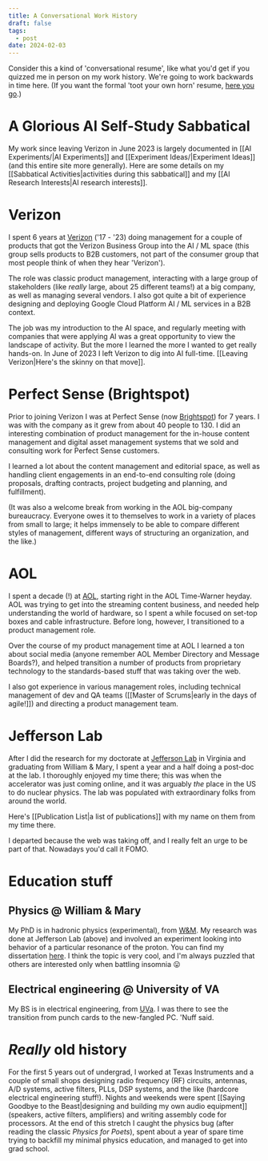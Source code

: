 ```yaml
---
title: A Conversational Work History
draft: false
tags:
  - post
date: 2024-02-03
---
```

Consider this a kind of 'conversational resume', like what you'd get if you quizzed me in person on my work history. We're going to work backwards in time here. (If you want the formal 'toot your own horn' resume, [here you go](https://www.dropbox.com/scl/fi/rsmpgyubcsykkp5zhzalb/Chris_Armstrong_resume_public_2024.03.pdf?rlkey=d8nuns4xgwyka7npeefuky1kz&st=zqcb6mor&dl=0).)

# A Glorious AI Self-Study Sabbatical

My work since leaving Verizon in June 2023 is largely documented in [[AI Experiments/|AI Experiments]] and [[Experiment Ideas/|Experiment Ideas]] (and this entire site more generally). Here are some details on my [[Sabbatical Activities|activities during this sabbatical]] and my [[AI Research Interests|AI research interests]].

# Verizon

I spent 6 years at [Verizon](https://www.verizon.com/) ('17 - '23) doing management for a couple of products that got the Verizon Business Group into the AI / ML space (this group sells products to B2B customers, not part of the consumer group that most people think of when they hear 'Verizon').

The role was classic product management, interacting with a large group of stakeholders (like *really* large, about 25 different teams!) at a big company, as well as managing several vendors. I also got quite a bit of experience designing and deploying Google Cloud Platform AI / ML services in a B2B context.

The job was my introduction to the AI space, and regularly meeting with companies that were applying AI was a great opportunity to view the landscape of activity. But the more I learned the more I wanted to get really hands-on. In June of 2023 I left Verizon to dig into AI full-time. [[Leaving Verizon|Here's the skinny on that move]].

# Perfect Sense (Brightspot)

Prior to joining Verizon I was at Perfect Sense (now [Brightspot](https://www.brightspot.com/)) for 7 years. I was with the company as it grew from about 40 people to 130. I did an interesting combination of product management for the in-house content management and digital asset management systems that we sold and consulting work for Perfect Sense customers.

I learned a lot about the content management and editorial space, as well as handling client engagements in an end-to-end consulting role (doing proposals, drafting contracts, project budgeting and planning, and fulfillment).

(It was also a welcome break from working in the AOL big-company bureaucracy. Everyone owes it to themselves to work in a variety of places from small to large; it helps immensely to be able to compare different styles of management, different ways of structuring an organization, and the like.)

# AOL

I spent a decade (!) at [AOL](https://www.aol.com/), starting right in the AOL Time-Warner heyday. AOL was trying to get into the streaming content business, and needed help understanding the world of hardware, so I spent a while focused on set-top boxes and cable infrastructure. Before long, however, I transitioned to a product management role.

Over the course of my product management time at AOL I learned a ton about social media (anyone remember AOL Member Directory and Message Boards?), and helped transition a number of products from proprietary technology to the standards-based stuff that was taking over the web.

I also got experience in various management roles, including technical management of dev and QA teams ([[Master of Scrums|early in the days of agile!]]) and directing a product management team.

# Jefferson Lab

After I did the research for my doctorate at [Jefferson Lab](https://www.jlab.org/) in Virginia and graduating from William & Mary, I spent a year and a half doing a post-doc at the lab. I thoroughly enjoyed my time there; this was when the accelerator was just coming online, and it was arguably *the* place in the US to do nuclear physics. The lab was populated with extraordinary folks from around the world.

Here's [[Publication List|a list of publications]] with my name on them from my time there.

I departed because the web was taking off, and I really felt an urge to be part of that. Nowadays you'd call it FOMO.

# Education stuff

## Physics @ William & Mary

My PhD is in hadronic physics (experimental), from [W&M](https://www.wm.edu/). My research was done at Jefferson Lab (above) and involved an experiment looking into behavior of a particular resonance of the proton. You can find my dissertation [here](https://www.dropbox.com/scl/fi/9rmzv5ib6iunr9cu7v0p9/Chris_Armstrong_thesis_public.pdf?rlkey=jafuelofn54fougnngy33twbb&dl=0). I think the topic is very cool, and I'm always puzzled that others are interested only when battling insomnia  😛

## Electrical engineering @ University of VA

My BS is in electrical engineering, from [UVa](https://www.virginia.edu/). I was there to see the transition from punch cards to the new-fangled PC. 'Nuff said.

# *Really* old history

For the first 5 years out of undergrad, I worked at Texas Instruments and a couple of small shops designing radio frequency (RF) circuits,  antennas, A/D systems, active filters, PLLs, DSP systems, and the like (hardcore electrical engineering stuff!). Nights and weekends were spent [[Saying Goodbye to the Beast|designing and building my own audio equipment]] (speakers, active filters, amplifiers) and writing assembly code for processors. At the end of this stretch I caught the physics bug (after reading the classic *Physics for Poets*), spent about a year of spare time trying to backfill my minimal physics education, and managed to get into grad school.
